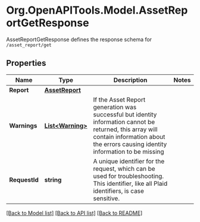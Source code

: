 # Org.OpenAPITools.Model.AssetReportGetResponse
AssetReportGetResponse defines the response schema for `/asset_report/get`

## Properties

Name | Type | Description | Notes
------------ | ------------- | ------------- | -------------
**Report** | [**AssetReport**](AssetReport.md) |  | 
**Warnings** | [**List&lt;Warning&gt;**](Warning.md) | If the Asset Report generation was successful but identity information cannot be returned, this array will contain information about the errors causing identity information to be missing | 
**RequestId** | **string** | A unique identifier for the request, which can be used for troubleshooting. This identifier, like all Plaid identifiers, is case sensitive. | 

[[Back to Model list]](../README.md#documentation-for-models) [[Back to API list]](../README.md#documentation-for-api-endpoints) [[Back to README]](../README.md)

